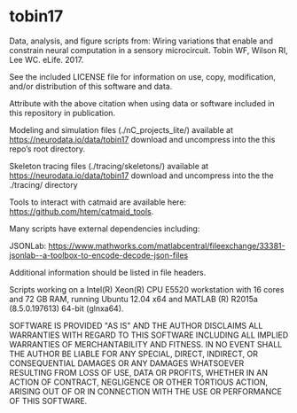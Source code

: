 # tobin17

Data, analysis, and figure scripts from: Wiring variations that enable and constrain neural computation in a sensory microcircuit. Tobin WF, Wilson RI, Lee WC. eLife. 2017.

See the included LICENSE file for information on use, copy, modification, and/or distribution of this software and data. 

Attribute with the above citation when using data or software included in this repository in publication.


Modeling and simulation files (./nC_projects_lite/) available at https://neurodata.io/data/tobin17 download and uncompress into the this repo’s root directory.

Skeleton tracing files (./tracing/skeletons/) available at https://neurodata.io/data/tobin17 download and uncompress into the the ./tracing/ directory
 
Tools to interact with catmaid are available here: https://github.com/htem/catmaid_tools.


Many scripts have external dependencies including:

JSONLab: https://www.mathworks.com/matlabcentral/fileexchange/33381-jsonlab--a-toolbox-to-encode-decode-json-files

Additional information should be listed in file headers.


Scripts working on a Intel(R) Xeon(R) CPU E5520 workstation with 16 cores and 72 GB RAM, running Ubuntu 12.04 x64 and MATLAB (R) R2015a (8.5.0.197613) 64-bit (glnxa64).

SOFTWARE IS PROVIDED "AS IS" AND THE AUTHOR DISCLAIMS ALL WARRANTIES WITH REGARD TO THIS SOFTWARE INCLUDING ALL IMPLIED WARRANTIES OF MERCHANTABILITY AND FITNESS. IN NO EVENT SHALL THE AUTHOR BE LIABLE FOR ANY SPECIAL, DIRECT, INDIRECT, OR CONSEQUENTIAL DAMAGES OR ANY DAMAGES WHATSOEVER RESULTING FROM LOSS OF USE, DATA OR PROFITS, WHETHER IN AN ACTION OF CONTRACT, NEGLIGENCE OR OTHER TORTIOUS ACTION, ARISING OUT OF OR IN CONNECTION WITH THE USE OR PERFORMANCE OF THIS SOFTWARE.
